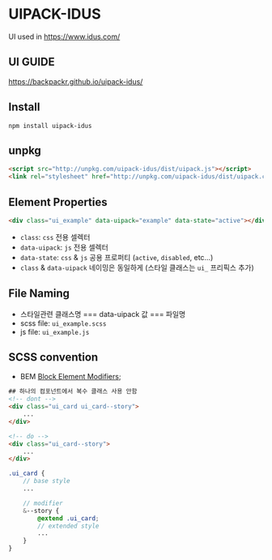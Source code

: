 
# UIPACK-IDUS
UI used in https://www.idus.com/

## UI GUIDE
https://backpackr.github.io/uipack-idus/

## Install
```
npm install uipack-idus
```

## unpkg
``` html
<script src="http://unpkg.com/uipack-idus/dist/uipack.js"></script>
<link rel="stylesheet" href="http://unpkg.com/uipack-idus/dist/uipack.css">
```

## Element Properties
``` html
<div class="ui_example" data-uipack="example" data-state="active"></div>
```
- `class`: `css` 전용 셀렉터
- `data-uipack`: `js` 전용 셀렉터
- `data-state`: `css` & `js` 공용 프로퍼티 (`active`, `disabled`, etc...)
- `class` & `data-uipack` 네이밍은 동일하게 (스타일 클래스는 `ui_` 프리픽스 추가)

## File Naming
- 스타일관련 클래스명 === data-uipack 값 === 파일명
- scss file: `ui_example.scss`
- js file: `ui_example.js`


## SCSS convention
- BEM [Block Element Modifiers](http://getbem.com/introduction/);

``` html
## 하나의 컴포넌트에서 복수 클래스 사용 안함
<!-- dont -->
<div class="ui_card ui_card--story">
    ...
</div>

<!-- do -->
<div class="ui_card--story">
    ...
</div>
```
``` scss
.ui_card {
    // base style
    ...

    // modifier
    &--story {
        @extend .ui_card;
        // extended style
        ...
    }
}

```
